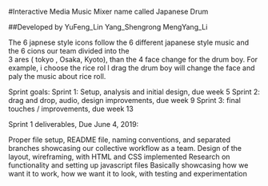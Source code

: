 #Interactive Media Music Mixer name called  Japanese Drum

##Developed by YuFeng_Lin Yang_Shengrong  MengYang_Li

The  6 japnese style icons follow the 6 different japanese style music  and  the 6 cions  our team divided into the  
3 ares ( tokyo , Osaka, Kyoto), than  the 4 face change for the drum boy. For example, i choose the rice rol l  drag 
the drum boy will change the face and paly the music about rice roll.

Sprint goals: 
Sprint 1: Setup, analysis and initial design, due week 5
Sprint 2: drag and drop, audio, design improvements, due week 9
Sprint 3: final touches / improvements, due week 13

Sprint 1 deliverables, Due June 4, 2019:

Proper file setup, README file, naming conventions, and separated branches showcasing our collective workflow as a team.
Design of the layout, wireframing, with HTML and CSS implemented
Research on functionality and setting up javascript files
Basically showcasing how we want it to work, how we want it to look, with testing and experimentation
